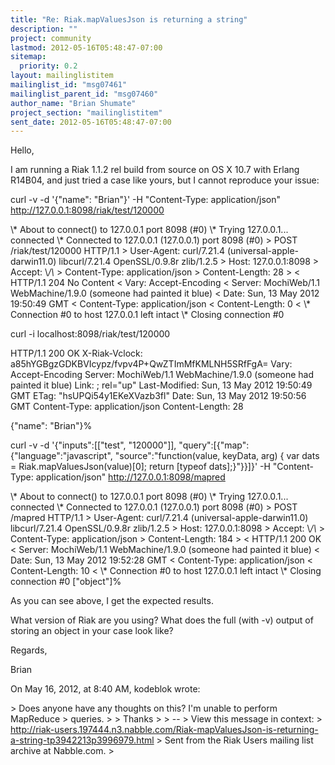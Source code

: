 ```yaml
---
title: "Re: Riak.mapValuesJson is returning a string"
description: ""
project: community
lastmod: 2012-05-16T05:48:47-07:00
sitemap:
  priority: 0.2
layout: mailinglistitem
mailinglist_id: "msg07461"
mailinglist_parent_id: "msg07460"
author_name: "Brian Shumate"
project_section: "mailinglistitem"
sent_date: 2012-05-16T05:48:47-07:00
---
```



Hello,

I am running a Riak 1.1.2 rel build from source on OS X 10.7 with Erlang 
R14B04, and just tried a case like yours, but I cannot reproduce your issue:

curl -v -d '{"name": "Brian"}' -H "Content-Type: application/json" 
http://127.0.0.1:8098/riak/test/120000

 \\* About to connect() to 127.0.0.1 port 8098 (#0)
 \\* Trying 127.0.0.1... connected
 \\* Connected to 127.0.0.1 (127.0.0.1) port 8098 (#0)
 &gt; POST /riak/test/120000 HTTP/1.1
 &gt; User-Agent: curl/7.21.4 (universal-apple-darwin11.0) libcurl/7.21.4 
OpenSSL/0.9.8r zlib/1.2.5
 &gt; Host: 127.0.0.1:8098
 &gt; Accept: \\*/\\*
 &gt; Content-Type: application/json
 &gt; Content-Length: 28
 &gt;
 &lt; HTTP/1.1 204 No Content
 &lt; Vary: Accept-Encoding
 &lt; Server: MochiWeb/1.1 WebMachine/1.9.0 (someone had painted it blue)
 &lt; Date: Sun, 13 May 2012 19:50:49 GMT
 &lt; Content-Type: application/json
 &lt; Content-Length: 0
 &lt;
 \\* Connection #0 to host 127.0.0.1 left intact
 \\* Closing connection #0

curl -i localhost:8098/riak/test/120000

 HTTP/1.1 200 OK
 X-Riak-Vclock: a85hYGBgzGDKBVIcypz/fvpv4P+QwZTImMfKMLNH5SRfFgA=
 Vary: Accept-Encoding
 Server: MochiWeb/1.1 WebMachine/1.9.0 (someone had painted it blue)
 Link: ; rel="up"
 Last-Modified: Sun, 13 May 2012 19:50:49 GMT
 ETag: "hsUPQi54y1EKeXVazb3fl"
 Date: Sun, 13 May 2012 19:50:56 GMT
 Content-Type: application/json
 Content-Length: 28

 {"name": "Brian"}%

curl -v -d '{"inputs":[["test", "120000"]], 
"query":[{"map":{"language":"javascript", "source":"function(value, keyData, 
arg) { var dats = Riak.mapValuesJson(value)[0]; return [typeof dats];}"}}]}' -H 
"Content-Type: application/json" http://127.0.0.1:8098/mapred

 \\* About to connect() to 127.0.0.1 port 8098 (#0)
 \\* Trying 127.0.0.1... connected
 \\* Connected to 127.0.0.1 (127.0.0.1) port 8098 (#0)
 &gt; POST /mapred HTTP/1.1
 &gt; User-Agent: curl/7.21.4 (universal-apple-darwin11.0) libcurl/7.21.4 
OpenSSL/0.9.8r zlib/1.2.5
 &gt; Host: 127.0.0.1:8098
 &gt; Accept: \\*/\\*
 &gt; Content-Type: application/json
 &gt; Content-Length: 184
 &gt;
 &lt; HTTP/1.1 200 OK
 &lt; Server: MochiWeb/1.1 WebMachine/1.9.0 (someone had painted it blue)
 &lt; Date: Sun, 13 May 2012 19:52:28 GMT
 &lt; Content-Type: application/json
 &lt; Content-Length: 10
 &lt;
 \\* Connection #0 to host 127.0.0.1 left intact
 \\* Closing connection #0
 ["object"]%

As you can see above, I get the expected results.

What version of Riak are you using? What does the full (with -v) output of 
storing an object in your case look like?

Regards,

Brian

On May 16, 2012, at 8:40 AM, kodeblok wrote:

&gt; Does anyone have any thoughts on this? I'm unable to perform MapReduce
&gt; queries.
&gt; 
&gt; Thanks
&gt; 
&gt; --
&gt; View this message in context: 
&gt; http://riak-users.197444.n3.nabble.com/Riak-mapValuesJson-is-returning-a-string-tp3942213p3996979.html
&gt; Sent from the Riak Users mailing list archive at Nabble.com.
&gt; 
